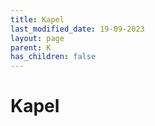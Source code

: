 ```yaml
---
title: Kapel
last_modified_date: 19-09-2023
layout: page
parent: K
has_children: false
---
```


Kapel
=====

